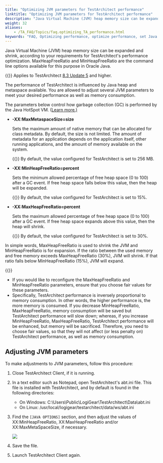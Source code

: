 ```yaml
--- 
title: "Optimizing JVM parameters for TestArchitect performance"
linktitle: "Optimizing JVM parameters for TestArchitect performance"
description: "Java Virtual Machine (JVM) heap memory size can be expanded and shrink, according to your requirements for TestArchitect's performance optimization. MaxHeapFreeRatio and MinHeapFreeRatio are the command line options available for this purpose in Oracle Java."
weight: 32
aliases: 
    - /TA_FAQ/Topics/faq.optimizing_TA_performance.html
keywords: "FAQ, Optimizing performance, optimize performance, set Java heap size, increase JVM heap size, increase Java metaspace, save memory"
---
```


Java Virtual Machine \(JVM\) heap memory size can be expanded and shrink, according to your requirements for TestArchitect's performance optimization. MaxHeapFreeRatio and MinHeapFreeRatio are the command line options available for this purpose in Oracle Java.

{{<note>}} Applies to TestArchitect [8.3 Update 5](/user-guide/version-history/features-added-to-testarchitect-8-3-update-5/) and higher.

The performance of TestArchitect is influenced by Java heap and metaspace available. You are allowed to adjust several JVM parameters to meet your desired performance as well as memory consumption.

The parameters below control how garbage collection \(GC\) is performed by the Java HotSpot VM. \([Learn more.\)](https://docs.oracle.com/javase/8/docs/technotes/tools/windows/java.html)

-   **-XX:MaxMetaspaceSize=size**

    Sets the maximum amount of native memory that can be allocated for class metadata. By default, the size is not limited. The amount of metadata for an application depends on the application itself, other running applications, and the amount of memory available on the system.

    {{<important>}} By default, the value configured for TestArchitect is set to 256 MB.


-   **-XX:MinHeapFreeRatio=percent**

    Sets the minimum allowed percentage of free heap space \(0 to 100\) after a GC event. If free heap space falls below this value, then the heap will be expanded.

    {{<important>}} By default, the value configured for TestArchitect is set to 15%.

-   **-XX:MaxHeapFreeRatio=percent**

    Sets the maximum allowed percentage of free heap space \(0 to 100\) after a GC event. If free heap space expands above this value, then the heap will shrink.

    {{<important>}} By default, the value configured for TestArchitect is set to 30%.


In simple words, MaxHeapFreeRatio is used to shrink the JVM and MinHeapFreeRatio is for expansion. If the ratio between the used memory and free memory exceeds MaxHeapFreeRatio \(30%\), JVM will shrink. If that ratio falls below MinHeapFreeRatio \(15%\), JVM will expand.

{{<remember>}}

-   If you would like to reconfigure the MaxHeapFreeRatio and MinHeapFreeRatio parameters, ensure that you choose fair values for these parameters.
-   Specifically, TestArchitect performance is inversely proportional to memory consumption. In other words, the higher performance is, the more memory is consumed. If you decrease MinHeapFreeRatio, MaxHeapFreeRatio, memory consumption will be saved but TestArchitect performance will slow down; whereas, if you increase MinHeapFreeRatio, MaxHeapFreeRatio, TestArchitect performance will be enhanced, but memory will be sacrificed. Therefore, you need to choose fair values, so that they will not affect \(or less penalty on\) TestArchitect performance, as well as memory consumption.

## Adjusting JVM parameters

To make adjustments to JVM parameters, follow this procedure:

1.  Close TestArchitect Client, if it is running.
2.  In a text editor such as Notepad, open TestArchitect's abt.ini file. This file is installed with TestArchitect, and by default is found in the following directories:
    -   On Windows: C:\\Users\\Public\\LogiGear\\TestArchitect\\Data\\abt.ini
    -   On Linux: /usr/local/logigear/testarchitect/data/ws/abt.ini
3.  Find the `[JAVA OPTIONS]` section, and then adjust the values of XX:MinHeapFreeRatio, XX:MaxHeapFreeRatio and/or XX:MaxMetaSpaceSize, if necessary.

    ![](/images/TA_FAQ/Images/chang_heap_size.png)

4.  Save the file.
5.  Launch TestArchitect Client again.




